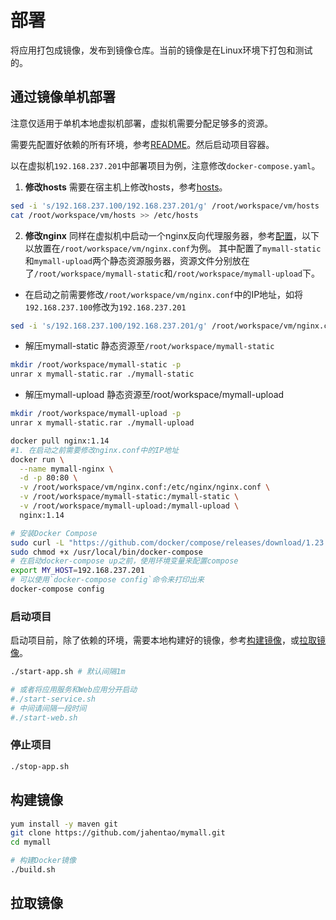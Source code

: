 # 部署

将应用打包成镜像，发布到镜像仓库。当前的镜像是在Linux环境下打包和测试的。

## 通过镜像单机部署

注意仅适用于单机本地虚拟机部署，虚拟机需要分配足够多的资源。

需要先配置好依赖的所有环境，参考[README](Readme.md)。然后启动项目容器。

以在虚拟机`192.168.237.201`中部署项目为例，注意修改`docker-compose.yaml`。

1. **修改hosts**
需要在宿主机上修改hosts，参考[hosts](configure/vm/hosts)。

```bash
sed -i 's/192.168.237.100/192.168.237.201/g' /root/workspace/vm/hosts
cat /root/workspace/vm/hosts >> /etc/hosts
```

2. **修改nginx**
同样在虚拟机中启动一个nginx反向代理服务器，参考[配置](configure/vm/nginx.conf)，以下以放置在`/root/workspace/vm/nginx.conf`为例。
其中配置了`mymall-static`和`mymall-upload`两个静态资源服务器，资源文件分别放在了`/root/workspace/mymall-static`和`/root/workspace/mymall-upload`下。

- 在启动之前需要修改`/root/workspace/vm/nginx.conf`中的IP地址，如将`192.168.237.100`修改为`192.168.237.201`

```bash
sed -i 's/192.168.237.100/192.168.237.201/g' /root/workspace/vm/nginx.conf
```

- 解压mymall-static 静态资源至`/root/workspace/mymall-static`

```bash
mkdir /root/workspace/mymall-static -p
unrar x mymall-static.rar ./mymall-static
```

- 解压mymall-upload 静态资源至/root/workspace/mymall-upload

```bash
mkdir /root/workspace/mymall-upload -p
unrar x mymall-static.rar ./mymall-upload
```





```bash
docker pull nginx:1.14 
#1. 在启动之前需要修改nginx.conf中的IP地址
docker run \
  --name mymall-nginx \
  -d -p 80:80 \
  -v /root/workspace/vm/nginx.conf:/etc/nginx/nginx.conf \
  -v /root/workspace/mymall-static:/mymall-static \
  -v /root/workspace/mymall-upload:/mymall-upload \
  nginx:1.14
```


```bash
# 安装Docker Compose
sudo curl -L "https://github.com/docker/compose/releases/download/1.23.2/docker-compose-$(uname -s)-$(uname -m)" -o /usr/local/bin/docker-compose
sudo chmod +x /usr/local/bin/docker-compose
# 在启动docker-compose up之前，使用环境变量来配置compose
export MY_HOST=192.168.237.201
# 可以使用`docker-compose config`命令来打印出来
docker-compose config
```

### 启动项目

启动项目前，除了依赖的环境，需要本地构建好的镜像，参考[构建镜像](#构建镜像)，或[拉取镜像](#拉取镜像)。

```bash
./start-app.sh # 默认间隔1m

# 或者将应用服务和Web应用分开启动
#./start-service.sh
# 中间请间隔一段时间
#./start-web.sh
```

### 停止项目

```bash
./stop-app.sh
```


## 构建镜像
```bash
yum install -y maven git
git clone https://github.com/jahentao/mymall.git
cd mymall

# 构建Docker镜像
./build.sh
```
## 拉取镜像

